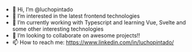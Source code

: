 - 👋 Hi, I’m @luchopintado
- 👀 I’m interested in the latest frontend technologies
- 🌱 I’m currently working with  Typescript and learning Vue, Svelte and some other interesting technologies
- 💞️ I’m looking to collaborate on awesome projects!!
- 📫 How to reach me: https://www.linkedin.com/in/luchopintado/

<!---
luchopintado/luchopintado is a ✨ special ✨ repository because its `README.md` (this file) appears on your GitHub profile.
You can click the Preview link to take a look at your changes.
--->
